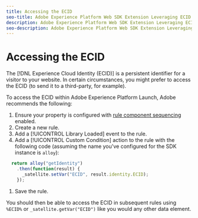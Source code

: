 ```yaml
---
title: Accessing the ECID 
seo-title: Adobe Experience Platform Web SDK Extension Leveraging ECID in Adobe Experience Platform Launch
description: Adobe Experience Platform Web SDK Extension Leveraging ECID in Adobe Experience Platform Launch
seo-description: Adobe Experience Platform Web SDK Extension Leveraging ECID in Adobe Experience Platform Launch
---
```


# Accessing the ECID

The [!DNL Experience Cloud Identity (ECID)] is a persistent identifier for a visitor to your website. In certain circumstances, you might prefer to access the ECID (to send it to a third-party, for example).

To access the ECID within Adobe Experience Platform Launch, Adobe recommends the following:

1. Ensure your property is configured with [rule component sequencing](/docs/launch/using/reference/manage-resources/rules.html?lang=en#rule-component-sequencing) enabled. 
1. Create a new rule.
1. Add a [!UICONTROL Library Loaded] event to the rule.
1. Add a [!UICONTROL Custom Condition] action to the rule with the following code (assuming the name you've configured for the SDK instance is `alloy`):

  ``` javascript
    return alloy("getIdentity")
      .then(function(result) {
        _satellite.setVar("ECID", result.identity.ECID);
      });
  ```

1. Save the rule.

You should then be able to access the ECID in subsequent rules using `%ECID%` or `_satellite.getVar("ECID")` like you would any other data element. 
